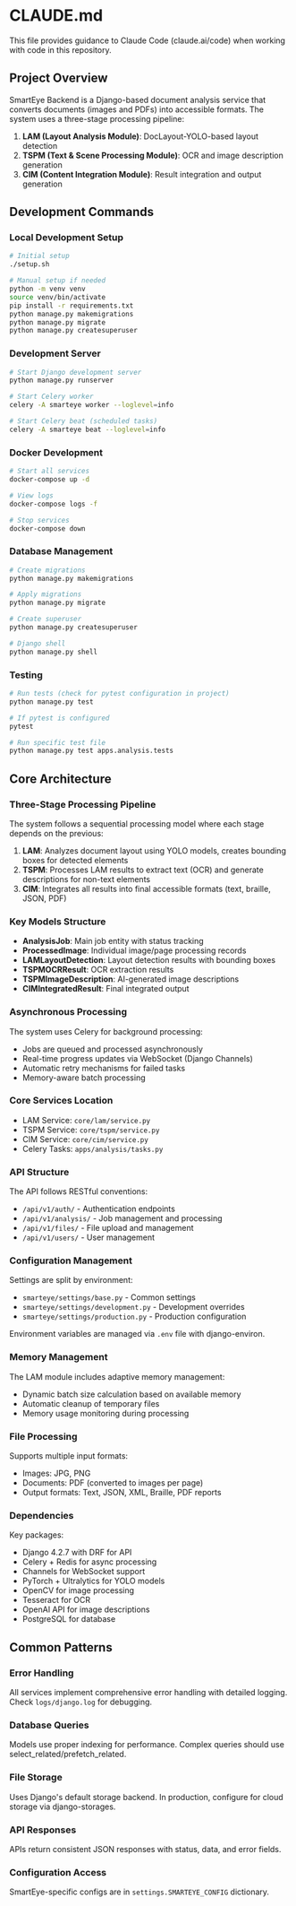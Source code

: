# CLAUDE.md

This file provides guidance to Claude Code (claude.ai/code) when working with code in this repository.

## Project Overview

SmartEye Backend is a Django-based document analysis service that converts documents (images and PDFs) into accessible formats. The system uses a three-stage processing pipeline:

1. **LAM (Layout Analysis Module)**: DocLayout-YOLO-based layout detection
2. **TSPM (Text & Scene Processing Module)**: OCR and image description generation  
3. **CIM (Content Integration Module)**: Result integration and output generation

## Development Commands

### Local Development Setup
```bash
# Initial setup
./setup.sh

# Manual setup if needed
python -m venv venv
source venv/bin/activate
pip install -r requirements.txt
python manage.py makemigrations
python manage.py migrate
python manage.py createsuperuser
```

### Development Server
```bash
# Start Django development server
python manage.py runserver

# Start Celery worker
celery -A smarteye worker --loglevel=info

# Start Celery beat (scheduled tasks)
celery -A smarteye beat --loglevel=info
```

### Docker Development
```bash
# Start all services
docker-compose up -d

# View logs
docker-compose logs -f

# Stop services
docker-compose down
```

### Database Management
```bash
# Create migrations
python manage.py makemigrations

# Apply migrations
python manage.py migrate

# Create superuser
python manage.py createsuperuser

# Django shell
python manage.py shell
```

### Testing
```bash
# Run tests (check for pytest configuration in project)
python manage.py test

# If pytest is configured
pytest

# Run specific test file
python manage.py test apps.analysis.tests
```

## Core Architecture

### Three-Stage Processing Pipeline

The system follows a sequential processing model where each stage depends on the previous:

1. **LAM**: Analyzes document layout using YOLO models, creates bounding boxes for detected elements
2. **TSPM**: Processes LAM results to extract text (OCR) and generate descriptions for non-text elements
3. **CIM**: Integrates all results into final accessible formats (text, braille, JSON, PDF)

### Key Models Structure

- **AnalysisJob**: Main job entity with status tracking
- **ProcessedImage**: Individual image/page processing records
- **LAMLayoutDetection**: Layout detection results with bounding boxes
- **TSPMOCRResult**: OCR extraction results
- **TSPMImageDescription**: AI-generated image descriptions
- **CIMIntegratedResult**: Final integrated output

### Asynchronous Processing

The system uses Celery for background processing:
- Jobs are queued and processed asynchronously
- Real-time progress updates via WebSocket (Django Channels)
- Automatic retry mechanisms for failed tasks
- Memory-aware batch processing

### Core Services Location

- LAM Service: `core/lam/service.py`
- TSPM Service: `core/tspm/service.py` 
- CIM Service: `core/cim/service.py`
- Celery Tasks: `apps/analysis/tasks.py`

### API Structure

The API follows RESTful conventions:
- `/api/v1/auth/` - Authentication endpoints
- `/api/v1/analysis/` - Job management and processing
- `/api/v1/files/` - File upload and management
- `/api/v1/users/` - User management

### Configuration Management

Settings are split by environment:
- `smarteye/settings/base.py` - Common settings
- `smarteye/settings/development.py` - Development overrides
- `smarteye/settings/production.py` - Production configuration

Environment variables are managed via `.env` file with django-environ.

### Memory Management

The LAM module includes adaptive memory management:
- Dynamic batch size calculation based on available memory
- Automatic cleanup of temporary files
- Memory usage monitoring during processing

### File Processing

Supports multiple input formats:
- Images: JPG, PNG 
- Documents: PDF (converted to images per page)
- Output formats: Text, JSON, XML, Braille, PDF reports

### Dependencies

Key packages:
- Django 4.2.7 with DRF for API
- Celery + Redis for async processing
- Channels for WebSocket support
- PyTorch + Ultralytics for YOLO models
- OpenCV for image processing
- Tesseract for OCR
- OpenAI API for image descriptions
- PostgreSQL for database

## Common Patterns

### Error Handling
All services implement comprehensive error handling with detailed logging. Check `logs/django.log` for debugging.

### Database Queries
Models use proper indexing for performance. Complex queries should use select_related/prefetch_related.

### File Storage
Uses Django's default storage backend. In production, configure for cloud storage via django-storages.

### API Responses
APIs return consistent JSON responses with status, data, and error fields.

### Configuration Access
SmartEye-specific configs are in `settings.SMARTEYE_CONFIG` dictionary.